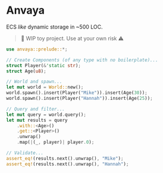 # Anvaya

ECS _like_ dynamic storage in ~500 LOC.

> 🚧 WIP toy project. Use at your own risk ⚠️

```rust
use anvaya::prelude::*;

// Create Components (of any type with no boilerplate)...
struct Player(&'static str);
struct Age(u8);

// World and spawn...
let mut world = World::new();
world.spawn().insert(Player("Mike")).insert(Age(30));
world.spawn().insert(Player("Hannah")).insert(Age(25));

// Query and filter...
let mut query = world.query();
let mut results = query
    .with::<Age>()
    .get::<Player>()
    .unwrap()
    .map(|(_, player)| player.0);

// Validate...
assert_eq!(results.next().unwrap(), "Mike");
assert_eq!(results.next().unwrap(), "Hannah");
```
